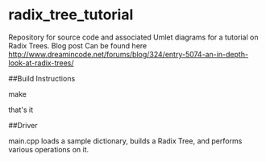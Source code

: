# radix_tree_tutorial


Repository for source code and associated Umlet diagrams for a tutorial on Radix Trees.
Blog post Can be found here 
http://www.dreamincode.net/forums/blog/324/entry-5074-an-in-depth-look-at-radix-trees/

##Build Instructions

make

that's it

##Driver

main.cpp loads a sample dictionary, builds a Radix Tree, and performs various operations on it.
